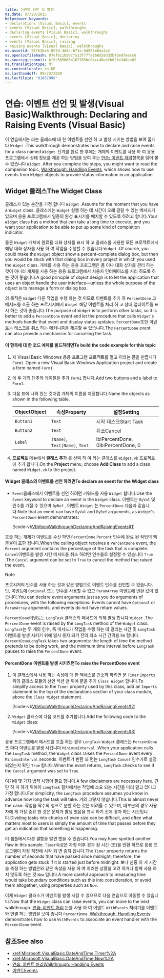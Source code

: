 ```yaml
---
title: 이벤트 선언 및 발생
ms.date: 07/20/2015
helpviewer_keywords:
- declarations [Visual Basic], events
- events [Visual Basic], walkthroughs
- declaring events [Visual Basic], walkthroughs
- events [Visual Basic], declaring
- events [Visual Basic], raising
- raising events [Visual Basic], walkthroughs
ms.assetid: 8ffb3be8-097d-4d3c-b71e-04555ebda2a2
ms.openlocfilehash: 07ef611b50cfa13f77fa168d58dd3b43e97eeec6
ms.sourcegitcommit: bf5c5850654187705bc94cc40ebfb62fe346ab02
ms.translationtype: MT
ms.contentlocale: ko-KR
ms.lasthandoff: 09/23/2020
ms.locfileid: "91057990"
---
```

# <a name="walkthrough-declaring-and-raising-events-visual-basic"></a><span data-ttu-id="27651-102">연습: 이벤트 선언 및 발생(Visual Basic)</span><span class="sxs-lookup"><span data-stu-id="27651-102">Walkthrough: Declaring and Raising Events (Visual Basic)</span></span>

<span data-ttu-id="27651-103">이 연습에서는 라는 클래스에 대 한 이벤트를 선언 하 고 발생 시키는 방법을 보여 줍니다 `Widget` .</span><span class="sxs-lookup"><span data-stu-id="27651-103">This walkthrough demonstrates how to declare and raise events for a class named `Widget`.</span></span> <span data-ttu-id="27651-104">단계를 완료 한 후에는 개체의 이벤트를 사용 하 여 응용 프로그램에서 상태 정보를 제공 하는 방법을 보여 주는 [연습: 이벤트 처리](walkthrough-handling-events.md)항목을 읽어 볼 수 있습니다 `Widget` .</span><span class="sxs-lookup"><span data-stu-id="27651-104">After you complete the steps, you might want to read the companion topic, [Walkthrough: Handling Events](walkthrough-handling-events.md), which shows how to use events from `Widget` objects to provide status information in an application.</span></span>  
  
## <a name="the-widget-class"></a><span data-ttu-id="27651-105">Widget 클래스</span><span class="sxs-lookup"><span data-stu-id="27651-105">The Widget Class</span></span>  

 <span data-ttu-id="27651-106">클래스가 있는 순간을 가정 합니다 `Widget` .</span><span class="sxs-lookup"><span data-stu-id="27651-106">Assume for the moment that you have a `Widget` class.</span></span> <span data-ttu-id="27651-107">클래스에는 `Widget` 실행 하는 데 시간이 오래 걸릴 수 있는 메서드가 있으며 응용 프로그램에서 일종의 완성 표시기를 배치할 수 있도록 하려고 합니다.</span><span class="sxs-lookup"><span data-stu-id="27651-107">Your `Widget` class has a method that can take a long time to execute, and you want your application to be able to put up some kind of completion indicator.</span></span>  
  
 <span data-ttu-id="27651-108">물론 `Widget` 개체에 완료율 대화 상자를 표시 하 고 클래스를 사용한 모든 프로젝트에서 해당 대화 상자를 사용 하 여 작업을 수행할 수 있습니다 `Widget` .</span><span class="sxs-lookup"><span data-stu-id="27651-108">Of course, you could make the `Widget` object show a percent-complete dialog box, but then you would be stuck with that dialog box in every project in which you used the `Widget` class.</span></span> <span data-ttu-id="27651-109">개체를 사용 하는 응용 프로그램은 폼 이나 대화 상자를 관리 하는 것이 아니라 개체를 사용 하는 응용 프로그램에서 사용자 인터페이스를 처리 하도록 하는 것이 좋습니다.</span><span class="sxs-lookup"><span data-stu-id="27651-109">A good principle of object design is to let the application that uses an object handle the user interface—unless the whole purpose of the object is to manage a form or dialog box.</span></span>  
  
 <span data-ttu-id="27651-110">의 목적은 `Widget` 다른 작업을 수행 하는 것 이므로 이벤트를 추가 하 `PercentDone` 고 메서드를 호출 하는 프로시저에서 `Widget` 해당 이벤트를 처리 하 고 상태 업데이트를 표시 하는 것이 좋습니다.</span><span class="sxs-lookup"><span data-stu-id="27651-110">The purpose of `Widget` is to perform other tasks, so it is better to add a `PercentDone` event and let the procedure that calls `Widget`'s methods handle that event and display status updates.</span></span> <span data-ttu-id="27651-111">`PercentDone`또한 이벤트는 태스크를 취소 하는 메커니즘을 제공할 수 있습니다.</span><span class="sxs-lookup"><span data-stu-id="27651-111">The `PercentDone` event can also provide a mechanism for canceling the task.</span></span>  
  
#### <a name="to-build-the-code-example-for-this-topic"></a><span data-ttu-id="27651-112">이 항목에 대 한 코드 예제를 빌드하려면</span><span class="sxs-lookup"><span data-stu-id="27651-112">To build the code example for this topic</span></span>  
  
1. <span data-ttu-id="27651-113">새 Visual Basic Windows 응용 프로그램 프로젝트를 열고 이라는 폼을 만듭니다 `Form1` .</span><span class="sxs-lookup"><span data-stu-id="27651-113">Open a new Visual Basic Windows Application project and create a form named `Form1`.</span></span>  
  
2. <span data-ttu-id="27651-114">에 두 개의 단추와 레이블을 추가 `Form1` 합니다.</span><span class="sxs-lookup"><span data-stu-id="27651-114">Add two buttons and a label to `Form1`.</span></span>  
  
3. <span data-ttu-id="27651-115">다음 표에 나와 있는 것처럼 개체의 이름을 지정합니다.</span><span class="sxs-lookup"><span data-stu-id="27651-115">Name the objects as shown in the following table.</span></span>  
  
    |<span data-ttu-id="27651-116">Object</span><span class="sxs-lookup"><span data-stu-id="27651-116">Object</span></span>|<span data-ttu-id="27651-117">속성</span><span class="sxs-lookup"><span data-stu-id="27651-117">Property</span></span>|<span data-ttu-id="27651-118">설정</span><span class="sxs-lookup"><span data-stu-id="27651-118">Setting</span></span>|  
    |------------|--------------|-------------|  
    |`Button1`|`Text`|<span data-ttu-id="27651-119">시작 태스크</span><span class="sxs-lookup"><span data-stu-id="27651-119">Start Task</span></span>|  
    |`Button2`|`Text`|<span data-ttu-id="27651-120">취소</span><span class="sxs-lookup"><span data-stu-id="27651-120">Cancel</span></span>|  
    |`Label`|<span data-ttu-id="27651-121">`(Name)`, `Text`</span><span class="sxs-lookup"><span data-stu-id="27651-121">`(Name)`, `Text`</span></span>|<span data-ttu-id="27651-122">lblPercentDone, 0</span><span class="sxs-lookup"><span data-stu-id="27651-122">lblPercentDone, 0</span></span>|  
  
4. <span data-ttu-id="27651-123">**프로젝트** 메뉴에서 **클래스 추가** 를 선택 하 여 라는 클래스를 `Widget.vb` 프로젝트에 추가 합니다.</span><span class="sxs-lookup"><span data-stu-id="27651-123">On the **Project** menu, choose **Add Class** to add a class named `Widget.vb` to the project.</span></span>  
  
#### <a name="to-declare-an-event-for-the-widget-class"></a><span data-ttu-id="27651-124">Widget 클래스의 이벤트를 선언 하려면</span><span class="sxs-lookup"><span data-stu-id="27651-124">To declare an event for the Widget class</span></span>  
  
- <span data-ttu-id="27651-125">`Event`클래스에서 이벤트를 선언 하려면 키워드를 사용 `Widget` 합니다.</span><span class="sxs-lookup"><span data-stu-id="27651-125">Use the `Event` keyword to declare an event in the `Widget` class.</span></span> <span data-ttu-id="27651-126">이벤트는 `ByVal` 및 인수를 가질 수 있으며 `ByRef` , 이벤트 `Widget` 는 `PercentDone` 다음과 같습니다.</span><span class="sxs-lookup"><span data-stu-id="27651-126">Note that an event can have `ByVal` and `ByRef` arguments, as `Widget`'s `PercentDone` event demonstrates:</span></span>  
  
     [!code-vb[VbVbcnWalkthroughDeclaringAndRaisingEvents#1](~/samples/snippets/visualbasic/VS_Snippets_VBCSharp/VbVbcnWalkthroughDeclaringAndRaisingEvents/VB/Widget.vb#1)]  
  
 <span data-ttu-id="27651-127">호출 하는 개체가 이벤트를 수신 하면 `PercentDone` `Percent` 인수에 완료 된 작업의 백분율이 포함 됩니다.</span><span class="sxs-lookup"><span data-stu-id="27651-127">When the calling object receives a `PercentDone` event, the `Percent` argument contains the percentage of the task that is complete.</span></span> <span data-ttu-id="27651-128">`Cancel`이벤트를 발생 시킨 메서드를 취소 하려면 인수를로 설정할 수 있습니다 `True` .</span><span class="sxs-lookup"><span data-stu-id="27651-128">The `Cancel` argument can be set to `True` to cancel the method that raised the event.</span></span>  
  
> [!NOTE]
> <span data-ttu-id="27651-129">프로시저의 인수를 사용 하는 것과 같은 방법으로 이벤트 인수를 선언할 수 있습니다. 단, 이벤트에 `Optional` 또는 인수를 사용할 수 없고 `ParamArray` 이벤트에 반환 값이 없습니다.</span><span class="sxs-lookup"><span data-stu-id="27651-129">You can declare event arguments just as you do arguments of procedures, with the following exceptions: Events cannot have `Optional` or `ParamArray` arguments, and events do not have return values.</span></span>  
  
 <span data-ttu-id="27651-130">`PercentDone`이벤트는 `LongTask` 클래스의 메서드에 의해 발생 합니다 `Widget` .</span><span class="sxs-lookup"><span data-stu-id="27651-130">The `PercentDone` event is raised by the `LongTask` method of the `Widget` class.</span></span> <span data-ttu-id="27651-131">`LongTask`는 두 개의 인수, 즉 메서드가 작업을 수행 하는 데 걸리는 시간 및 `LongTask` 이벤트를 발생 시키기 위해 일시 중지 되기 전의 최소 시간 간격을 lie 합니다. `PercentDone`</span><span class="sxs-lookup"><span data-stu-id="27651-131">`LongTask` takes two arguments: the length of time the method pretends to be doing work, and the minimum time interval before `LongTask` pauses to raise the `PercentDone` event.</span></span>  
  
#### <a name="to-raise-the-percentdone-event"></a><span data-ttu-id="27651-132">PercentDone 이벤트를 발생 시키려면</span><span class="sxs-lookup"><span data-stu-id="27651-132">To raise the PercentDone event</span></span>  
  
1. <span data-ttu-id="27651-133">이 클래스에서 사용 하는 속성에 대 한 액세스를 간소화 하려면 문 `Timer` `Imports` 위의 클래스 모듈의 선언 섹션 맨 위에 문을 추가 `Class Widget` 합니다.</span><span class="sxs-lookup"><span data-stu-id="27651-133">To simplify access to the `Timer` property used by this class, add an `Imports` statement to the top of the declarations section of your class module, above the `Class Widget` statement.</span></span>  
  
     [!code-vb[VbVbcnWalkthroughDeclaringAndRaisingEvents#2](~/samples/snippets/visualbasic/VS_Snippets_VBCSharp/VbVbcnWalkthroughDeclaringAndRaisingEvents/VB/Widget.vb#2)]  
  
2. <span data-ttu-id="27651-134">`Widget` 클래스에 다음 코드를 추가합니다.</span><span class="sxs-lookup"><span data-stu-id="27651-134">Add the following code to the `Widget` class:</span></span>  
  
     [!code-vb[VbVbcnWalkthroughDeclaringAndRaisingEvents#3](~/samples/snippets/visualbasic/VS_Snippets_VBCSharp/VbVbcnWalkthroughDeclaringAndRaisingEvents/VB/Widget.vb#3)]  
  
 <span data-ttu-id="27651-135">응용 프로그램에서 메서드를 호출 하는 경우 `LongTask` `Widget` 클래스는 `PercentDone` 초 마다 이벤트를 발생 시킵니다 `MinimumInterval` .</span><span class="sxs-lookup"><span data-stu-id="27651-135">When your application calls the `LongTask` method, the `Widget` class raises the `PercentDone` event every `MinimumInterval` seconds.</span></span> <span data-ttu-id="27651-136">이벤트가 반환 되 면는 `LongTask` `Cancel` 인수가로 설정 되었는지 확인 `True` 합니다.</span><span class="sxs-lookup"><span data-stu-id="27651-136">When the event returns, `LongTask` checks to see if the `Cancel` argument was set to `True`.</span></span>  
  
 <span data-ttu-id="27651-137">여기에 몇 가지 법적 사항이 필요 합니다.</span><span class="sxs-lookup"><span data-stu-id="27651-137">A few disclaimers are necessary here.</span></span> <span data-ttu-id="27651-138">간단 하 게 하기 위해이 `LongTask` 절차에서는 작업에 소요 되는 시간을 미리 알고 있다고 가정 합니다.</span><span class="sxs-lookup"><span data-stu-id="27651-138">For simplicity, the `LongTask` procedure assumes you know in advance how long the task will take.</span></span> <span data-ttu-id="27651-139">거의 그렇지 않습니다.</span><span class="sxs-lookup"><span data-stu-id="27651-139">This is almost never the case.</span></span> <span data-ttu-id="27651-140">작업을 짝수의 청크로 분할 하는 것은 어려울 수 있으며, 대부분의 경우 사용자에 게 가장 중요 한 것은 문제가 발생 했음을 표시 하기 전에 경과 하는 시간입니다.</span><span class="sxs-lookup"><span data-stu-id="27651-140">Dividing tasks into chunks of even size can be difficult, and often what matters most to users is simply the amount of time that passes before they get an indication that something is happening.</span></span>  
  
 <span data-ttu-id="27651-141">이 샘플에서 다른 결함을 발견 했을 수 있습니다.</span><span class="sxs-lookup"><span data-stu-id="27651-141">You may have spotted another flaw in this sample.</span></span> <span data-ttu-id="27651-142">`Timer`속성은 자정 이후 경과 된 시간 (초)을 반환 하므로 응용 프로그램이 자정 직전에 시작 되 면 중지 됩니다.</span><span class="sxs-lookup"><span data-stu-id="27651-142">The `Timer` property returns the number of seconds that have passed since midnight; therefore, the application gets stuck if it is started just before midnight.</span></span> <span data-ttu-id="27651-143">보다 신중 하 게 시간을 측정 하는 방법은와 같은 속성을 사용 하 여 이러한 상황을 고려 하거나 함께 사용 하지 않도록 하는 것 `Now` 입니다.</span><span class="sxs-lookup"><span data-stu-id="27651-143">A more careful approach to measuring time would take boundary conditions such as this into consideration, or avoid them altogether, using properties such as `Now`.</span></span>  
  
 <span data-ttu-id="27651-144">이제 `Widget` 클래스가 이벤트를 발생 시킬 수 있으므로 다음 연습으로 이동할 수 있습니다.</span><span class="sxs-lookup"><span data-stu-id="27651-144">Now that the `Widget` class can raise events, you can move to the next walkthrough.</span></span> <span data-ttu-id="27651-145">[연습: 이벤트 처리](walkthrough-handling-events.md) 는를 사용 하 여 이벤트 `WithEvents` 처리기를 이벤트와 연결 하는 방법을 보여 줍니다 `PercentDone` .</span><span class="sxs-lookup"><span data-stu-id="27651-145">[Walkthrough: Handling Events](walkthrough-handling-events.md) demonstrates how to use `WithEvents` to associate an event handler with the `PercentDone` event.</span></span>  
  
## <a name="see-also"></a><span data-ttu-id="27651-146">참조</span><span class="sxs-lookup"><span data-stu-id="27651-146">See also</span></span>

- <xref:Microsoft.VisualBasic.DateAndTime.Timer%2A>
- <xref:Microsoft.VisualBasic.DateAndTime.Now%2A>
- [<span data-ttu-id="27651-147">연습: 이벤트 처리</span><span class="sxs-lookup"><span data-stu-id="27651-147">Walkthrough: Handling Events</span></span>](walkthrough-handling-events.md)
- [<span data-ttu-id="27651-148">이벤트</span><span class="sxs-lookup"><span data-stu-id="27651-148">Events</span></span>](index.md)
